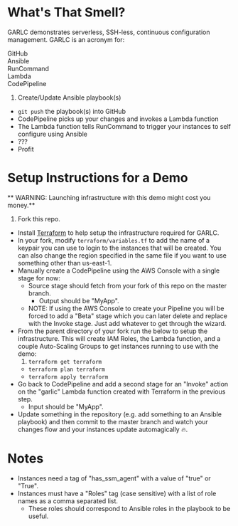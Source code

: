 # What's That Smell?
GARLC demonstrates serverless, SSH-less, continuous configuration management.  GARLC is an acronym for:

GitHub  
Ansible  
RunCommand  
Lambda  
CodePipeline

1. Create/Update Ansible playbook(s)
* `git push` the playbook(s) into GitHub
* CodePipeline picks up your changes and invokes a Lambda function
* The Lambda function tells RunCommand to trigger your instances to self configure using Ansible
* ???
* Profit

# Setup Instructions for a Demo
** WARNING: Launching infrastructure with this demo might cost you money.**
1. Fork this repo.
* Install [Terraform](https://www.terraform.io/downloads.html) to help setup the infrastructure required for GARLC.
* In your fork, modify `terraform/variables.tf` to add the name of a keypair you can use to login to the instances that will be created.  You can also change the region specified in the same file if you want to use something other than us-east-1.
* Manually create a CodePipeline using the AWS Console with a single stage for now:
  * Source stage should fetch from your fork of this repo on the master branch.
    * Output should be "MyApp".
  * NOTE:  If using the AWS Console to create your Pipeline you will be forced to add a "Beta" stage which you can later delete and replace with the Invoke stage.  Just add whatever to get through the wizard.
* From the parent directory of your fork run the below to setup the infrastructure.  This will create IAM Roles, the Lambda function, and a couple Auto-Scaling Groups to get instances running to use with the demo:
  1. `terraform get terraform`
  * `terraform plan terraform`
  * `terraform apply terraform`
* Go back to CodePipeline and add a second stage for an "Invoke" action on the "garlic" Lambda function created with Terraform in the previous step.
    * Input should be "MyApp".
* Update something in the repository (e.g. add something to an Ansible playbook) and then commit to the master branch and watch your changes flow and your instances update automagically :fire:.

# Notes
* Instances need a tag of "has_ssm_agent" with a value of "true" or "True".
* Instances must have a "Roles" tag (case sensitive) with a list of role names as a comma separated list.
  * These roles should correspond to Ansible roles in the playbook to be useful.
